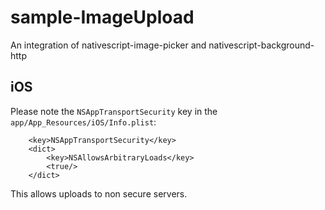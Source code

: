 # sample-ImageUpload
An integration of nativescript-image-picker and nativescript-background-http

## iOS
Please note the `NSAppTransportSecurity` key in the `app/App_Resources/iOS/Info.plist`:
```
	<key>NSAppTransportSecurity</key>
	<dict>
		<key>NSAllowsArbitraryLoads</key>
		<true/>
	</dict>
```
This allows uploads to non secure servers.
